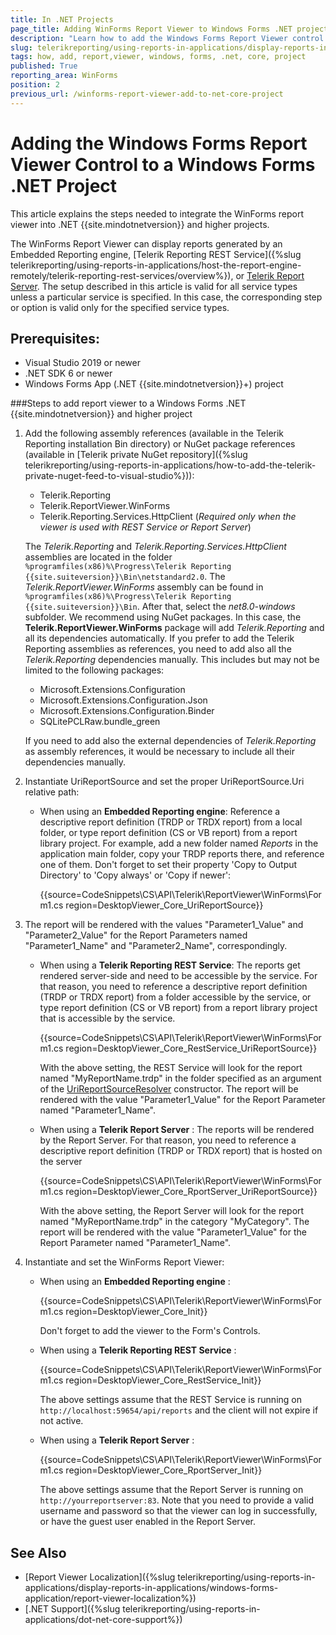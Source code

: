 ```yaml
---
title: In .NET Projects
page_title: Adding WinForms Report Viewer to Windows Forms .NET project
description: "Learn how to add the Windows Forms Report Viewer control to a Windows Forms .NET project manually, using the provided steps and sample code snippets."
slug: telerikreporting/using-reports-in-applications/display-reports-in-applications/windows-forms-application/how-to-add-report-viewer-to-a-windows-forms'-.net-core-project
tags: how, add, report,viewer, windows, forms, .net, core, project
published: True
reporting_area: WinForms
position: 2
previous_url: /winforms-report-viewer-add-to-net-core-project
---
```


# Adding the Windows Forms Report Viewer Control to a Windows Forms .NET Project

This article explains the steps needed to integrate the WinForms report viewer into .NET {{site.mindotnetversion}} and higher projects.

The WinForms Report Viewer can display reports generated by an Embedded Reporting engine, [Telerik Reporting REST Service]({%slug telerikreporting/using-reports-in-applications/host-the-report-engine-remotely/telerik-reporting-rest-services/overview%}), or [Telerik Report Server](https://docs.telerik.com/report-server/introduction). The setup described in this article is valid for all service types unless a particular service is specified. In this case, the corresponding step or option is valid only for the specified service types.

## Prerequisites:

- Visual Studio 2019 or newer
- .NET SDK 6 or newer
- Windows Forms App (.NET {{site.mindotnetversion}}+) project

###Steps to add report viewer to a Windows Forms .NET {{site.mindotnetversion}} and higher project

1. Add the following assembly references (available in the Telerik Reporting installation Bin directory) or NuGet package references (available in [Telerik private NuGet repository]({%slug telerikreporting/using-reports-in-applications/how-to-add-the-telerik-private-nuget-feed-to-visual-studio%})):

   - Telerik.Reporting
   - Telerik.ReportViewer.WinForms
   - Telerik.Reporting.Services.HttpClient (_Required only when the viewer is used with REST Service or Report Server_)

   The _Telerik.Reporting_ and _Telerik.Reporting.Services.HttpClient_ assemblies are located in the folder `%programfiles(x86)%\Progress\Telerik Reporting {{site.suiteversion}}\Bin\netstandard2.0`. The _Telerik.ReportViewer.WinForms_ assembly can be found in `%programfiles(x86)%\Progress\Telerik Reporting {{site.suiteversion}}\Bin`. After that, select the _net8.0-windows_ subfolder. We recommend using NuGet packages. In this case, the **Telerik.ReportViewer.WinForms** package will add _Telerik.Reporting_ and all its dependencies automatically. If you prefer to add the Telerik Reporting assemblies as references, you need to add also all the _Telerik.Reporting_ dependencies manually. This includes but may not be limited to the following packages:

   - Microsoft.Extensions.Configuration
   - Microsoft.Extensions.Configuration.Json
   - Microsoft.Extensions.Configuration.Binder
   - SQLitePCLRaw.bundle_green

   If you need to add also the external dependencies of _Telerik.Reporting_ as assembly references, it would be necessary to include all their dependencies manually.

1. Instantiate UriReportSource and set the proper UriReportSource.Uri relative path:

   - When using an **Embedded Reporting engine**: Reference a descriptive report definition (TRDP or TRDX report) from a local folder, or type report definition (CS or VB report) from a report library project. For example, add a new folder named _Reports_ in the application main folder, copy your TRDP reports there, and reference one of them. Don't forget to set their property 'Copy to Output Directory' to 'Copy always' or 'Copy if newer':

     {{source=CodeSnippets\CS\API\Telerik\ReportViewer\WinForms\Form1.cs region=DesktopViewer_Core_UriReportSource}}

1. The report will be rendered with the values "Parameter1_Value" and "Parameter2_Value" for the Report Parameters named "Parameter1_Name" and "Parameter2_Name", correspondingly.

   - When using a **Telerik Reporting REST Service**: The reports get rendered server-side and need to be accessible by the service. For that reason, you need to reference a descriptive report definition (TRDP or TRDX report) from a folder accessible by the service, or type report definition (CS or VB report) from a report library project that is accessible by the service.

     {{source=CodeSnippets\CS\API\Telerik\ReportViewer\WinForms\Form1.cs region=DesktopViewer_Core_RestService_UriReportSource}}

     With the above setting, the REST Service will look for the report named "MyReportName.trdp" in the folder specified as an argument of the [UriReportSourceResolver](/api/Telerik.Reporting.Services#Telerik_Reporting_Services_UriReportSourceResolver_System_String_) constructor. The report will be rendered with the value "Parameter1_Value" for the Report Parameter named "Parameter1_Name".

   - When using a **Telerik Report Server** : The reports will be rendered by the Report Server. For that reason, you need to reference a descriptive report definition (TRDP or TRDX report) that is hosted on the server

     {{source=CodeSnippets\CS\API\Telerik\ReportViewer\WinForms\Form1.cs region=DesktopViewer_Core_RportServer_UriReportSource}}

     With the above setting, the Report Server will look for the report named "MyReportName.trdp" in the category "MyCategory". The report will be rendered with the value "Parameter1_Value" for the Report Parameter named "Parameter1_Name".

1. Instantiate and set the WinForms Report Viewer:

   - When using an **Embedded Reporting engine** :

     {{source=CodeSnippets\CS\API\Telerik\ReportViewer\WinForms\Form1.cs region=DesktopViewer_Core_Init}}

     Don't forget to add the viewer to the Form's Controls.

   - When using a **Telerik Reporting REST Service** :

     {{source=CodeSnippets\CS\API\Telerik\ReportViewer\WinForms\Form1.cs region=DesktopViewer_Core_RestService_Init}}

     The above settings assume that the REST Service is running on `http://localhost:59654/api/reports` and the client will not expire if not active.

   - When using a **Telerik Report Server** :

     {{source=CodeSnippets\CS\API\Telerik\ReportViewer\WinForms\Form1.cs region=DesktopViewer_Core_RportServer_Init}}

     The above settings assume that the Report Server is running on `http://yourreportserver:83`. Note that you need to provide a valid username and password so that the viewer can log in successfully, or have the guest user enabled in the Report Server.

## See Also

- [Report Viewer Localization]({%slug telerikreporting/using-reports-in-applications/display-reports-in-applications/windows-forms-application/report-viewer-localization%})
- [.NET Support]({%slug telerikreporting/using-reports-in-applications/dot-net-core-support%})
